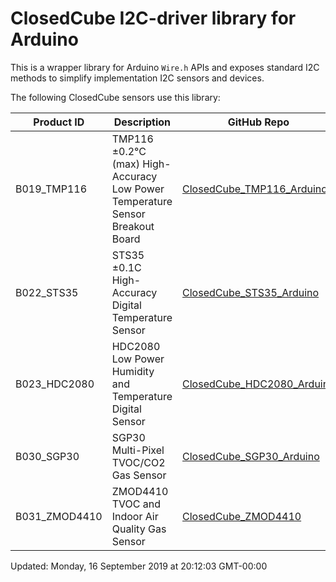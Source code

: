ClosedCube I2C-driver library for Arduino
=================================================================

This is a wrapper library for Arduino <code>Wire.h</code> APIs and exposes standard I2C methods to simplify implementation I2C sensors and devices.

The following ClosedCube sensors use this library:

| Product ID  | Description | GitHub Repo   | 
| ------------| ----------- | ------------- |
| B019_TMP116 | TMP116 ±0.2°C (max) High-Accuracy Low Power Temperature Sensor Breakout Board  | [ClosedCube_TMP116_Arduino](https://github.com/closedcube/ClosedCube_TMP116_Arduino) |
| B022_STS35  | STS35 ±0.1C High-Accuracy Digital Temperature Sensor | [ClosedCube_STS35_Arduino](https://github.com/closedcube/ClosedCube_STS35_Arduino)
| B023_HDC2080  | HDC2080 Low Power Humidity and Temperature Digital Sensor  | [ClosedCube_HDC2080_Arduino](https://github.com/closedcube/ClosedCube_HDC2080_Arduino)
| B030_SGP30  | SGP30 Multi-Pixel TVOC/CO2 Gas Sensor | [ClosedCube_SGP30_Arduino](https://github.com/closedcube/ClosedCube_SGP30_Arduino)
| B031_ZMOD4410 | ZMOD4410 TVOC and Indoor Air Quality Gas Sensor | [ClosedCube_ZMOD4410](https://github.com/closedcube/ClosedCube_ZMOD4410_Arduino)


Updated: Monday, 16 September 2019 at 20:12:03 GMT-00:00
